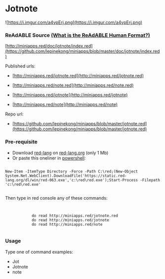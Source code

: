 
# Jotnote

![https://i.imgur.com/a4vpErj.png](https://i.imgur.com/a4vpErj.png)
                    

### ReAdABLE Source [(What is the ReAdABLE Human Format?)](http://readablehumanformat.com)

[http://miniapps.red/doc/jotnote/index.red](https://github.com/lepinekong/miniapps/blob/master/doc/jotnote/index.red)

Published urls:
- [http://miniapps.red/jotnote.red](http://miniapps.red/jotnote.red)
                        
- [http://miniapps.red/note.red](http://miniapps.red/note.red)
                        
- [http://miniapps.red/jotnote](http://miniapps.red/jotnote)
                        
- [http://miniapps.red/note](http://miniapps.red/note)
                        
Repo url:
- [https://github.com/lepinekong/miniapps/blob/master/jotnote.red](https://github.com/lepinekong/miniapps/blob/master/jotnote.red)
                        

### Pre-requisite


- Download [red-lang](https://www.red-lang.org/p/download.html) on [red-lang.org](https://www.red-lang.org) (only 1 Mb)
- Or paste this oneliner in [powershell](http://www.powertheshell.com/topic/learnpowershell/firststeps/console/):




```

New-Item -ItemType Directory -Force -Path C:\red;(New-Object System.Net.WebClient).DownloadFile('https://static.red-lang.org/dl/win/red-063.exe','c:\red\red.exe');Start-Process -Filepath 'c:\red\red.exe'            
        
```


Then type in red console any of these commands: 


```


            do read http://miniapps.red/jotnote.red
            do read http://miniapps.red/jotnote
            do read http://miniapps.red/note            
        
```



### Usage

Type one of command examples:

- Jot
- Jotnote
- note

